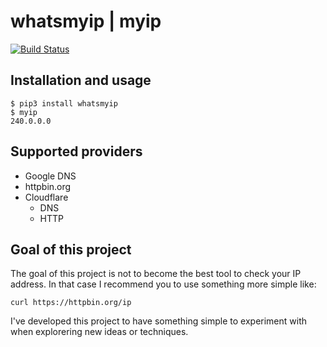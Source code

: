 # whatsmyip | myip
[![Build Status](https://travis-ci.org/Ecno92/myip.svg?branch=master)](https://travis-ci.org/Ecno92/myip)

## Installation and usage

```
$ pip3 install whatsmyip
$ myip
240.0.0.0
```


## Supported providers

* Google DNS
* httpbin.org
* Cloudflare
    - DNS
    - HTTP


## Goal of this project

The goal of this project is not to become the best tool to check your IP address. 
In that case I recommend you to use something more simple like:

`curl https://httpbin.org/ip`

I've developed this project to have something simple to experiment with when explorering new ideas or techniques.
